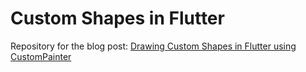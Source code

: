 # Custom Shapes in Flutter

Repository for the blog post:
[Drawing Custom Shapes in Flutter using CustomPainter](https://medium.com/@rumaankalander/drawing-custom-shapes-in-flutter-using-custompainter-47be782b697)
